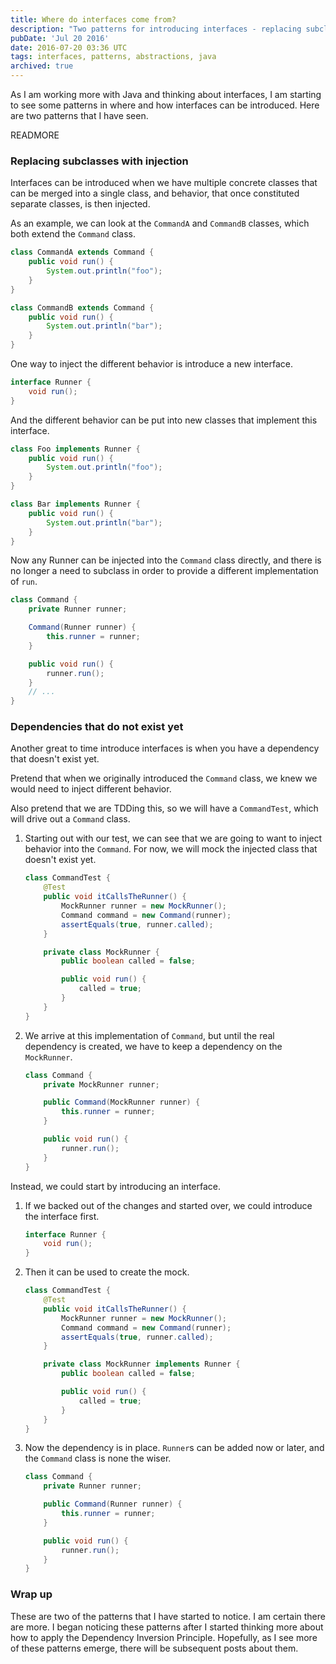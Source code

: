 ```yaml
---
title: Where do interfaces come from?
description: "Two patterns for introducing interfaces - replacing subclasses with injection and creating dependencies that don't exist yet."
pubDate: 'Jul 20 2016'
date: 2016-07-20 03:36 UTC
tags: interfaces, patterns, abstractions, java
archived: true
---
```


As I am working more with Java and thinking about interfaces, I am starting to see some patterns in where and how interfaces can be introduced. Here are two patterns that I have seen.

READMORE

### Replacing subclasses with injection

Interfaces can be introduced when we have multiple concrete classes that can be merged into a single class, and behavior, that once constituted separate classes, is then injected.

As an example, we can look at the `CommandA` and `CommandB` classes, which both extend the `Command` class.

```java
class CommandA extends Command {
    public void run() {
        System.out.println("foo");
    }
}

class CommandB extends Command {
    public void run() {
        System.out.println("bar");
    }
}
```

One way to inject the different behavior is introduce a new interface.

```java
interface Runner {
    void run();
}
```

And the different behavior can be put into new classes that implement this interface.

```java
class Foo implements Runner {
    public void run() {
        System.out.println("foo");
    }
}

class Bar implements Runner {
    public void run() {
        System.out.println("bar");
    }
}
```

Now any Runner can be injected into the `Command` class directly, and there is no longer a need to subclass in order to provide a different implementation of `run`.

```java
class Command {
    private Runner runner;

    Command(Runner runner) {
        this.runner = runner;
    }

    public void run() {
        runner.run();
    }
    // ...
}
```

### Dependencies that do not exist yet

Another great to time introduce interfaces is when you have a dependency that doesn't exist yet.

Pretend that when we originally introduced the `Command` class, we knew we would need to inject different behavior.

Also pretend that we are TDDing this, so we will have a `CommandTest`, which will drive out a `Command` class.


1. Starting out with our test, we can see that we are going to want to inject behavior into the `Command`. For now, we will mock the injected class that doesn't exist yet.

    ```java
    class CommandTest {
        @Test
        public void itCallsTheRunner() {
            MockRunner runner = new MockRunner();
            Command command = new Command(runner);
            assertEquals(true, runner.called);
        }

        private class MockRunner {
            public boolean called = false;

            public void run() {
                called = true;
            }
        }
    }
    ```

2. We arrive at this implementation of `Command`, but until the real dependency is created, we have to keep a dependency on the `MockRunner`.

    ```java
    class Command {
        private MockRunner runner;

        public Command(MockRunner runner) {
            this.runner = runner;
        }

        public void run() {
            runner.run();
        }
    }
    ```

Instead, we could start by introducing an interface.

1. If we backed out of the changes and started over, we could introduce the interface first.

    ```java
    interface Runner {
        void run();
    }
    ```

2. Then it can be used to create the mock.

    ```java
    class CommandTest {
        @Test
        public void itCallsTheRunner() {
            MockRunner runner = new MockRunner();
            Command command = new Command(runner);
            assertEquals(true, runner.called);
        }

        private class MockRunner implements Runner {
            public boolean called = false;

            public void run() {
                called = true;
            }
        }
    }
    ```

3. Now the dependency is in place. `Runner`s can be added now or later, and the `Command` class is none the wiser.

    ```java
    class Command {
        private Runner runner;

        public Command(Runner runner) {
            this.runner = runner;
        }

        public void run() {
            runner.run();
        }
    }
    ```

### Wrap up

These are two of the patterns that I have started to notice. I am certain there are more. I began noticing these patterns after I started thinking more about how to apply the Dependency Inversion Principle. Hopefully, as I see more of these patterns emerge, there will be subsequent posts about them.
